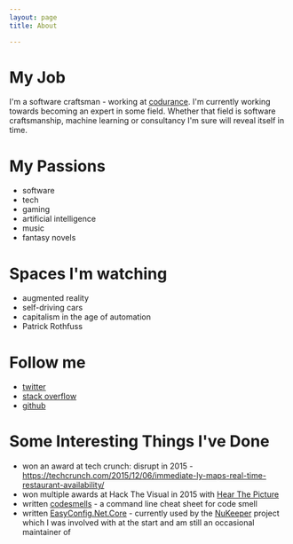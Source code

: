 ```yaml
---
layout: page 
title: About

---
```


# My Job
I'm a software craftsman - working at [codurance](https://codurance.com/). I'm currently working towards becoming an expert in some field. Whether that field is software craftsmanship, machine learning or consultancy I'm sure will reveal itself in time.

# My Passions
- software
- tech
- gaming
- artificial intelligence
- music
- fantasy novels

# Spaces I'm watching
- augmented reality
- self-driving cars
- capitalism in the age of automation
- Patrick Rothfuss

# Follow me
- [twitter](https://twitter.com/hackingdandan)
- [stack overflow](https://stackoverflow.com/users/1981037/cohen990)
- [github](https://github.com/cohen990)

# Some Interesting Things I've Done
- won an award at tech crunch: disrupt in 2015 - https://techcrunch.com/2015/12/06/immediate-ly-maps-real-time-restaurant-availability/
- won multiple awards at Hack The Visual in 2015 with [Hear The Picture](https://github.com/cohen990/HTV-HearThePicture)
- written [codesmells](https://github.com/cohen990/codesmells) - a command line cheat sheet for code smell
- written [EasyConfig.Net.Core](https://github.com/cohen990/EasyConfig.Net.Core) - currently used by the [NuKeeper](https://github.com/NuKeeperDotNet/NuKeeper) project which I was involved with at the start and am still an occasional maintainer of
